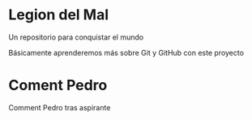 # Legion del Mal
Un repositorio para conquistar el mundo

Básicamente aprenderemos más sobre Git y GitHub con este proyecto


# Coment Pedro
Comment Pedro tras aspirante